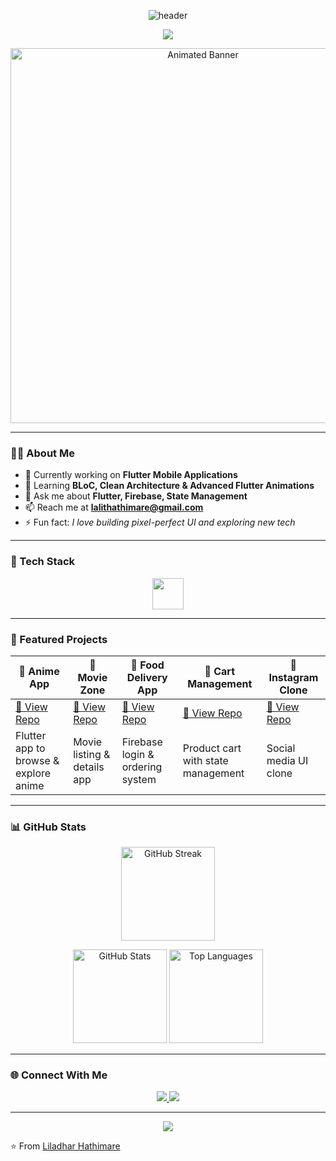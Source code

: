 <!-- Banner -->
<p align="center">
  <img src="https://capsule-render.vercel.app/api?type=waving&color=0:00C9FF,100:92FE9D&height=200&section=header&text=Hi%20I'm%20Liladhar%20Hathimare!%20👋&fontSize=35&fontColor=ffffff&animation=fadeIn" alt="header"/>
</p>

<!-- Typing Animation -->
<p align="center">
  <img src="https://readme-typing-svg.herokuapp.com?size=26&duration=4000&color=00C9FF&center=true&vCenter=true&width=800&lines=💻+Flutter+Developer;📱+Mobile+App+Enthusiast;🚀+Problem+Solver;🎨+UI%2FUX+Lover" />
</p>

<!-- Animated GIF -->
<p align="center">
  <img src="https://user-images.githubusercontent.com/55389276/140866485-8fb1c876-9a8f-4d6a-98dc-08c4981eaf70.gif" alt="Animated Banner" width="600"/>
</p>

---

### 👨‍💻 About Me  
- 🔭 Currently working on **Flutter Mobile Applications**  
- 🌱 Learning **BLoC, Clean Architecture & Advanced Flutter Animations**  
- 💬 Ask me about **Flutter, Firebase, State Management**  
- 📫 Reach me at **lalithathimare@gmail.com**  
- ⚡ Fun fact: *I love building pixel-perfect UI and exploring new tech*  

---

### 🚀 Tech Stack  
<p align="center">
  <img src="https://skillicons.dev/icons?i=flutter,dart,firebase,git,github,figma" height="50"/>
</p>

---

### 📌 Featured Projects  
| 🍜 Anime App | 🎥 Movie Zone | 🍔 Food Delivery App | 🛒 Cart Management | 📸 Instagram Clone |
|-------------|--------------|----------------------|--------------------|--------------------|
| [🔗 View Repo](https://github.com/liladharhathimare/Anime-App) | [🔗 View Repo](https://github.com/liladharhathimare/movie_zone) | [🔗 View Repo](https://github.com/liladharhathimare/Food-App) | [🔗 View Repo](https://github.com/liladharhathimare/Cart-Management-App) | [🔗 View Repo](https://github.com/liladharhathimare/Instagram-clone) |
| Flutter app to browse & explore anime | Movie listing & details app | Firebase login & ordering system | Product cart with state management | Social media UI clone |

---

### 📊 GitHub Stats  
<p align="center">
  <img src="https://github-readme-streak-stats.herokuapp.com/?user=liladharhathimare&theme=tokyonight&hide_border=true" height="150" alt="GitHub Streak"/>
</p>

<p align="center">
  <img src="https://github-readme-stats.vercel.app/api?username=liladharhathimare&show_icons=true&theme=tokyonight&hide_border=true" height="150" alt="GitHub Stats"/>
  <img src="https://github-readme-stats.vercel.app/api/top-langs/?username=liladharhathimare&layout=compact&theme=tokyonight&hide_border=true" height="150" alt="Top Languages"/>
</p>

---

### 🌐 Connect With Me  
<p align="center">
  <a href="https://www.linkedin.com/in/liladhar-hathimare-215978298/" target="_blank">
    <img src="https://img.shields.io/badge/LINKEDIN-%230077B5.svg?style=for-the-badge&logo=linkedin&logoColor=white"/>
  </a>
  <a href="mailto:lalithathimare@gmail.com">
    <img src="https://img.shields.io/badge/EMAIL-D14836?style=for-the-badge&logo=gmail&logoColor=white"/>
  </a>
</p>

---

<!-- Footer -->
<p align="center">
  <img src="https://capsule-render.vercel.app/api?type=waving&color=0:00C9FF,100:92FE9D&height=150&section=footer"/>
</p>

⭐ From [Liladhar Hathimare](https://github.com/liladharhathimare)


